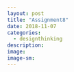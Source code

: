 ```yaml
---
layout: post
title: "Assignment8"
date: 2018-11-07
categories:
  - designthinking
description:
image:
image-sm:
---
```

